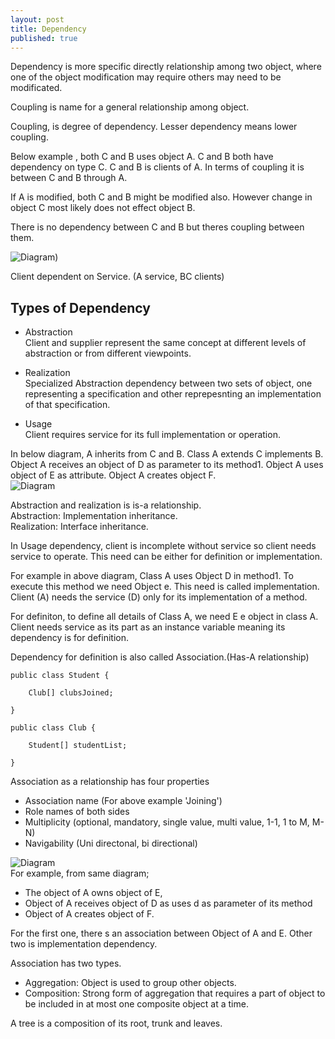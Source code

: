 ```yaml
---
layout: post
title: Dependency
published: true
---
```



Dependency is more specific directly relationship among two object, where one of the object modification may require others may need to be modificated.

Coupling is name for a general relationship among object.

Coupling, is degree of dependency.
Lesser dependency means lower coupling.

Below example , both C and B uses object A. C and B both have dependency on type C. C and B is clients of A.
In terms of coupling it is between C and B through A.

If A is modified, both C and B might be modified also. However change in object C most likely does not effect object B.  

There is no dependency between C and B but theres coupling between them.

![Diagram](https://i.ibb.co/b5Hyz2j/coupling-and-dependency-drawio.png))

Client dependent on Service. (A service, BC clients)

## Types of Dependency
- Abstraction  
Client and supplier represent the same concept at different levels of abstraction or from different viewpoints.

- Realization  
Specialized Abstraction dependency between two sets of object, one representing a specification and other reprepesnting an implementation of that specification. 

- Usage  
Client requires service for its full implementation or operation.


In below diagram, A inherits from C and B. Class A extends C implements B. Object A receives an object of D as parameter to its method1. Object A uses object of E as attribute. Object A creates object F.  
![Diagram](https://i.ibb.co/bmBFLLH/coupling-and-dependency-drawio-2.png)  


Abstraction and realization is is-a relationship.  
Abstraction: Implementation inheritance.  
Realization: Interface inheritance.

In Usage dependency, client is incomplete without service so client needs service to operate. This need can be either for definition or implementation.  

For example in above diagram, Class A uses Object D in method1. To execute this method we need Object e. This need is called implementation. Client (A) needs the service (D) only for its implementation of a method. 

For definiton, to define all details of Class A, we need E e object in class A. Client needs service as its part as an instance variable meaning its dependency is for definition.

Dependency for definition is also called Association.(Has-A relationship)

```
public class Student {

    Club[] clubsJoined;

}
```

```
public class Club {

    Student[] studentList;
    
}
```
Association as a relationship has four properties

- Association name (For above example 'Joining')
- Role names of both sides
- Multiplicity (optional, mandatory, single value, multi value, 1-1, 1 to M, M-N)
- Navigability (Uni directonal, bi directional)

![Diagram](https://i.ibb.co/bmBFLLH/coupling-and-dependency-drawio-2.png)  
For example, from same diagram;
- The object of A owns object of E,
- Object of A receives object of D as uses d as parameter of its method
- Object of A creates object of F.

For the first one, there s an association between Object of A and E.
Other two is implementation dependency.


Association has two types.
- Aggregation: Object is used to group other objects.
- Composition: Strong form of aggregation that requires a part of object to be included in at most one composite object at a time. 

A tree is a composition of its root, trunk and leaves.


